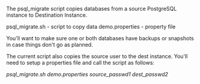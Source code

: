 The psql_migrate script copies databases from a source PostgreSQL instance to Destination Instance.

psql_migrate.sh - script to copy data
demo.properties - property file

You'll want to make sure one or both databases have backups or snapshots in case things don't go as planned.

The current script also copies the source user to the dest instance. You'll need to setup a properties file and 
call the script as follows:

_psql_migrate.sh demo.properties source_passwd1 dest_passwd2_
